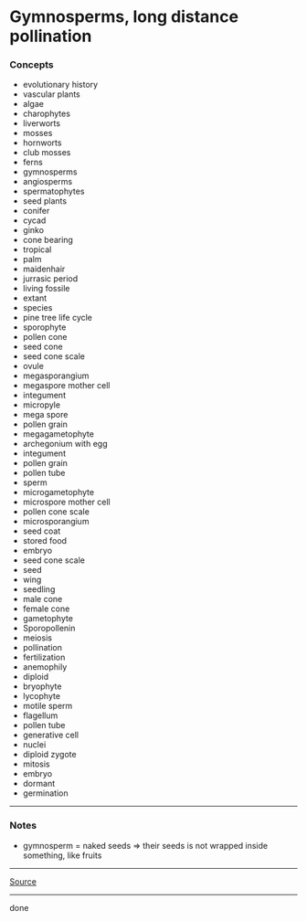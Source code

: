 # Gymnosperms, long distance pollination

### Concepts

- evolutionary history
- vascular plants
- algae
- charophytes
- liverworts
- mosses
- hornworts
- club mosses
- ferns
- gymnosperms
- angiosperms
- spermatophytes
- seed plants
- conifer
- cycad
- ginko
- cone bearing
- tropical
- palm
- maidenhair
- jurrasic period
- living fossile
- extant
- species
- pine tree life cycle
- sporophyte
- pollen cone
- seed cone
- seed cone scale
- ovule
- megasporangium
- megaspore mother cell
- integument
- micropyle
- mega spore
- pollen grain
- megagametophyte
- archegonium with egg
- integument
- pollen grain
- pollen tube
- sperm
- microgametophyte
- microspore mother cell
- pollen cone scale
- microsporangium
- seed coat
- stored food
- embryo
- seed cone scale
- seed
- wing
- seedling
- male cone
- female cone
- gametophyte
- Sporopollenin
- meiosis
- pollination
- fertilization
- anemophily
- diploid
- bryophyte
- lycophyte
- motile sperm
- flagellum
- pollen tube
- generative cell
- nuclei
- diploid zygote
- mitosis
- embryo
- dormant
- germination

---

### Notes

- gymnosperm = naked seeds => their seeds is not wrapped inside something, like fruits

---

[Source](https://youtu.be/0J-QqDGdprs)

---

done
